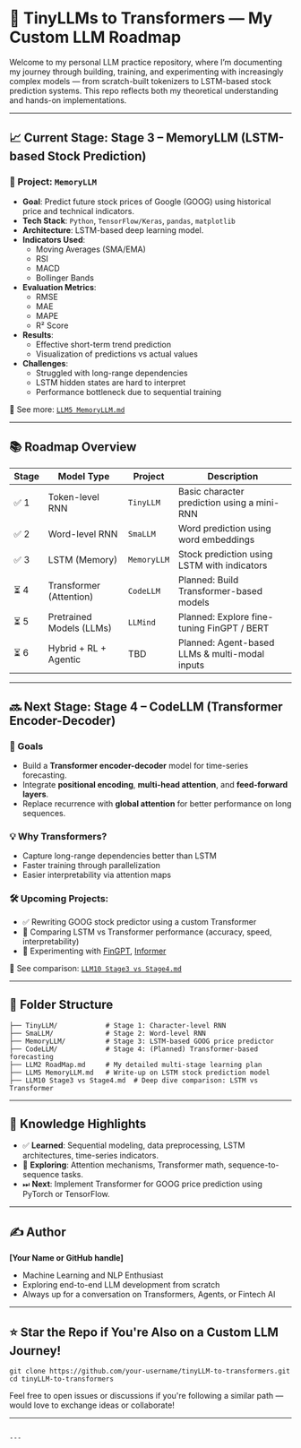 # 🧠 TinyLLMs to Transformers — My Custom LLM Roadmap

Welcome to my personal LLM practice repository, where I’m documenting my journey through building, training, and experimenting with increasingly complex models — from scratch-built tokenizers to LSTM-based stock prediction systems. This repo reflects both my theoretical understanding and hands-on implementations.

---

## 📈 Current Stage: Stage 3 – MemoryLLM (LSTM-based Stock Prediction)

### 🚀 Project: `MemoryLLM`
- **Goal**: Predict future stock prices of Google (GOOG) using historical price and technical indicators.
- **Tech Stack**: `Python`, `TensorFlow/Keras`, `pandas`, `matplotlib`
- **Architecture**: LSTM-based deep learning model.
- **Indicators Used**:
  - Moving Averages (SMA/EMA)
  - RSI
  - MACD
  - Bollinger Bands
- **Evaluation Metrics**:
  - RMSE
  - MAE
  - MAPE
  - R² Score
- **Results**:
  - Effective short-term trend prediction
  - Visualization of predictions vs actual values
- **Challenges**:
  - Struggled with long-range dependencies
  - LSTM hidden states are hard to interpret
  - Performance bottleneck due to sequential training

📄 See more: [`LLM5 MemoryLLM.md`](./LLM5%20MemoryLLM.md)

---

## 📚 Roadmap Overview

| Stage | Model Type | Project | Description |
|-------|------------|---------|-------------|
| ✅ 1 | Token-level RNN | `TinyLLM` | Basic character prediction using a mini-RNN |
| ✅ 2 | Word-level RNN | `SmaLLM` | Word prediction using word embeddings |
| ✅ 3 | LSTM (Memory) | `MemoryLLM` | Stock prediction using LSTM with indicators |
| ⏳ 4 | Transformer (Attention) | `CodeLLM` | Planned: Build Transformer-based models |
| ⏳ 5 | Pretrained Models (LLMs) | `LLMind` | Planned: Explore fine-tuning FinGPT / BERT |
| ⏳ 6 | Hybrid + RL + Agentic | TBD | Planned: Agent-based LLMs & multi-modal inputs |

---

## 🔜 Next Stage: Stage 4 – CodeLLM (Transformer Encoder-Decoder)

### 🎯 Goals
- Build a **Transformer encoder-decoder** model for time-series forecasting.
- Integrate **positional encoding**, **multi-head attention**, and **feed-forward layers**.
- Replace recurrence with **global attention** for better performance on long sequences.

### 💡 Why Transformers?
- Capture long-range dependencies better than LSTM
- Faster training through parallelization
- Easier interpretability via attention maps

### 🛠️ Upcoming Projects:
- ✅ Rewriting GOOG stock predictor using a custom Transformer
- 🔄 Comparing LSTM vs Transformer performance (accuracy, speed, interpretability)
- 🧪 Experimenting with [FinGPT](https://github.com/AI4Finance-Foundation/FinGPT), [Informer](https://github.com/zhouhaoyi/Informer2020)

📄 See comparison: [`LLM10 Stage3 vs Stage4.md`](./LLM10%20Stage3%20vs%20Stage4.md)

---

## 🧪 Folder Structure

```
├── TinyLLM/            # Stage 1: Character-level RNN
├── SmaLLM/             # Stage 2: Word-level RNN
├── MemoryLLM/          # Stage 3: LSTM-based GOOG price predictor
├── CodeLLM/            # Stage 4: (Planned) Transformer-based forecasting
├── LLM2 RoadMap.md     # My detailed multi-stage learning plan
├── LLM5 MemoryLLM.md   # Write-up on LSTM stock prediction model
├── LLM10 Stage3 vs Stage4.md  # Deep dive comparison: LSTM vs Transformer
```

---

## 🧠 Knowledge Highlights

- ✅ **Learned**: Sequential modeling, data preprocessing, LSTM architectures, time-series indicators.
- 🔄 **Exploring**: Attention mechanisms, Transformer math, sequence-to-sequence tasks.
- ⏭ **Next**: Implement Transformer for GOOG price prediction using PyTorch or TensorFlow.

---

## ✍️ Author

**[Your Name or GitHub handle]**

- Machine Learning and NLP Enthusiast
- Exploring end-to-end LLM development from scratch
- Always up for a conversation on Transformers, Agents, or Fintech AI

---

## ⭐️ Star the Repo if You're Also on a Custom LLM Journey!

```
git clone https://github.com/your-username/tinyLLM-to-transformers.git
cd tinyLLM-to-transformers
```

Feel free to open issues or discussions if you're following a similar path — would love to exchange ideas or collaborate!

---
```

---
